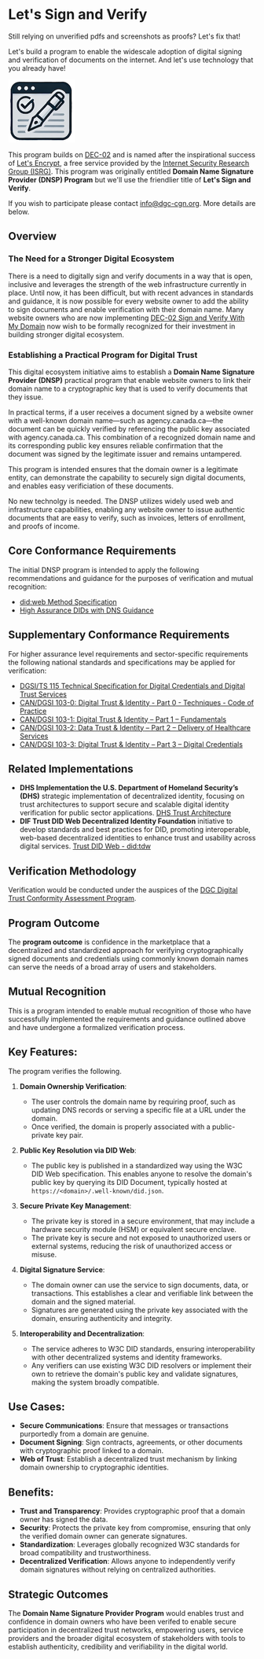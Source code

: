 # Let's Sign and Verify
Still relying on unverified pdfs and screenshots as proofs? Let's fix that!

Let's build a program to enable the widescale adoption of digital signing and verification of documents on the internet. And let's use technology that you already have! 

![Logo](./assets/SignVerify-logo.png)


This program builds on [DEC-02](dec-02.md) and is named after the inspirational success of [Let's Encrypt](https://letsencrypt.org/), a free service provided by the [Internet Security Research Group (ISRG)](https://www.abetterinternet.org/). This program was originally entitled **Domain Name Signature Provider (DNSP) Program** but we'll use the friendlier title of **Let's Sign and Verify**.

If you wish to participate please contact [info@dgc-cgn.org](mailto:info@dgc-cgn.org). More details are below.


## Overview 

### The Need for a Stronger Digital Ecosystem

There is a need to digitally sign and verify documents in a way that is open, inclusive and leverages the strength of the web infrastructure currently in place. Until now, it has been difficult, but with recent advances in standards and guidance, it is now possible for every website owner to add the ability to sign documents and enable verification with their domain name. Many website owners who are now implementing [DEC-02 Sign and Verify With My Domain](dec-02.md) now wish to be formally recognized for their investment in building stronger digital ecosystem.

### Establishing a Practical Program for Digital Trust

This digital ecosystem initiative aims to establish a **Domain Name Signature Provider (DNSP)** practical program that enable website owners to link their domain name to a cryptographic key that is used to verify documents that they issue. 

In practical terms, if a user receives a document signed by a website owner with a well-known domain name—such as agency.canada.ca—the document can be quickly verified by referencing the public key associated with agency.canada.ca. This combination of a recognized domain name and its corresponding public key ensures reliable confirmation that the document was signed by the legitimate issuer and remains untampered.

This program is intended ensures that the domain owner is a legitimate entity, can demonstrate the capability to securely sign digital documents, and enables easy verificiation of these documents.


No new technolgy is needed. The DNSP utilizes widely used web and infrastructure capabilities, enabling any website owner to issue authentic documents that are easy to verify, such as invoices, letters of enrollment, and proofs of income.


## Core Conformance Requirements

The initial DNSP program is intended to apply the following recommendations and guidance for the purposes of verification and mutual recognition: 

- [did:web Method Specification](https://w3c-ccg.github.io/did-method-web/) 
- [High Assurance DIDs with DNS Guidance](https://www.ietf.org/archive/id/draft-carter-high-assurance-dids-with-dns-06.html)


## Supplementary Conformance Requirements

For higher assurance level requirements and sector-specific requirements the following national standards and specifications may be applied for verification:
- [DGSI/TS 115 Technical Specification for Digital Credentials and Digital Trust Services](https://dgc-cgn.org/standards/find-a-standard/standards-in-digital-credentials/digital-credentials/)
- [CAN/DGSI 103-0: Digital Trust & Identity - Part 0 - Techniques - Code of Practice](https://dgc-cgn.org/standards/find-a-standard/standards-in-digital-trust/can-ciosc-103-0-digital-trust-identity-part-0-techniques-code-of-practice/)
- [CAN/DGSI 103-1: Digital Trust & Identity – Part 1 – Fundamentals](https://dgc-cgn.org/standards/find-a-standard/standards-in-digital-trust/digital-trust-fundamentals/)
- [CAN/DGSI 103-2: Data Trust & Identity – Part 2 – Delivery of Healthcare Services](https://dgc-cgn.org/standards/find-a-standard/standards-in-digital-trust/digital-trust/)
- [CAN/DGSI 103-3: Digital Trust & Identity – Part 3 – Digital Credentials](https://dgc-cgn.org/standards/find-a-standard/standards-in-digital-trust/digital-credentials/)

## Related Implementations

- **DHS Implementation the U.S. Department of Homeland Security’s (DHS)** strategic implementation of decentralized identity, focusing on trust architectures to support secure and scalable digital identity verification for public sector applications.
[DHS Trust Architecture](https://dhs-svip.github.io/requirements-for-decentralized-identity/TrustArchitecture/)
- **DIF Trust DID Web Decentralized Identity Foundation** initiative to develop standards and best practices for DID, promoting interoperable, web-based decentralized identities to enhance trust and usability across digital services.
[Trust DID Web - did:tdw](https://identity.foundation/trustdidweb/)

## Verification Methodology

Verification would be conducted under the auspices of the [DGC Digital Trust Conformity Assessment Program](https://github.com/dgc-cgn/CAS-Digital-Trust).

## Program Outcome
The **program outcome** is confidence in the marketplace that a decentralized and standardized approach for verifying cryptographically signed documents and credentials using commonly known domain names can serve the needs of a broad array of users and stakeholders.

## Mutual Recognition
This is a program intended to enable mutual recognition of those who have successfully implemented the requirements and guidance outlined above and have undergone a formalized verification process.

## Key Features:
The program verifies the following.

1. **Domain Ownership Verification**:
   - The user controls the domain name by requiring proof, such as updating DNS records or serving a specific file at a URL under the domain.
   - Once verified, the domain is properly associated with a public-private key pair.

2. **Public Key Resolution via DID Web**:
   - The public key is published in a standardized way using the W3C DID Web specification. This enables anyone to resolve the domain's public key by querying its DID Document, typically hosted at `https://<domain>/.well-known/did.json`.

3. **Secure Private Key Management**:
   - The private key is stored in a secure environment, that may include a hardware security module (HSM) or equivalent secure enclave.
   - The private key is secure and not exposed to unauthorized users or external systems, reducing the risk of unauthorized access or misuse.

4. **Digital Signature Service**:
   - The domain owner can use the service to sign documents, data, or transactions. This establishes a clear and verifiable link between the domain and the signed material.
   - Signatures are generated using the private key associated with the domain, ensuring authenticity and integrity.

5. **Interoperability and Decentralization**:
   - The service adheres to W3C DID standards, ensuring interoperability with other decentralized systems and identity frameworks.
   - Any verifiers can use existing W3C DID resolvers or implement their own to retrieve the domain's public key and validate signatures, making the system broadly compatible.

## Use Cases:
   - **Secure Communications**: Ensure that messages or transactions purportedly from a domain are genuine.
   - **Document Signing**: Sign contracts, agreements, or other documents with cryptographic proof linked to a domain.
   - **Web of Trust**: Establish a decentralized trust mechanism by linking domain ownership to cryptographic identities.

## Benefits:
- **Trust and Transparency**: Provides cryptographic proof that a domain owner has signed the data.
- **Security**: Protects the private key from compromise, ensuring that only the verified domain owner can generate signatures.
- **Standardization**: Leverages globally recognized W3C standards for broad compatibility and trustworthiness.
- **Decentralized Verification**: Allows anyone to independently verify domain signatures without relying on centralized authorities.

## Strategic Outcomes

The **Domain Name Signature Provider Program** would enables trust and confidence in domain owners who have been verifed to enable secure participation in decentralized trust networks, empowering users, service providers and the broader digital ecosystem of stakeholders with tools to establish authenticity, credibility and verifiability in the digital world.



